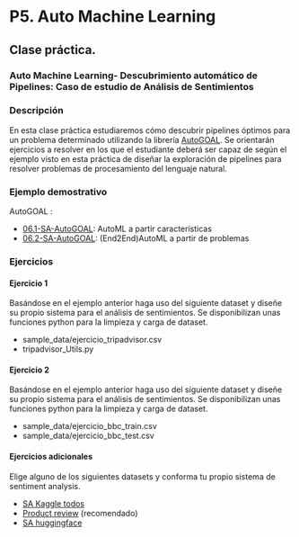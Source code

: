 P5. Auto Machine Learning
====================================

## **Clase práctica.**

### Auto Machine Learning- Descubrimiento automático de Pipelines: Caso de estudio de Análisis de Sentimientos

<!-- **Autores:**

- [Yoan Gutiérrez Vázquez][yoan]
- [José Ignacio Abreu Salas][abreu] -->

### Descripción

En esta clase práctica estudiaremos cómo descubrir pipelines óptimos para un problema determinado utilizando la librería [AutoGOAL].
Se orientarán ejercicios a resolver en los que el estudiante deberá ser capaz de según el ejemplo visto en esta práctica de diseñar la exploración de pipelines para resolver problemas de procesamiento del lenguaje natural.

### Ejemplo demostrativo

AutoGOAL :

- [06.1-SA-AutoGOAL]: AutoML a partir características
- [06.2-SA-AutoGOAL]: (End2End)AutoML a partir de problemas

### Ejercicios

#### Ejercicio 1

Basándose en el ejemplo anterior haga uso del siguiente dataset y diseñe su propio sistema para el análisis de sentimientos. Se disponibilizan unas funciones python para la limpieza y carga de dataset.

- sample_data/ejercicio_tripadvisor.csv
- tripadvisor_Utils.py

#### Ejercicio 2

Basándose en el ejemplo anterior haga uso del siguiente dataset y diseñe su propio sistema para el análisis de sentimientos. Se disponibilizan unas funciones python para la limpieza y carga de dataset.

- sample_data/ejercicio_bbc_train.csv
- sample_data/ejercicio_bbc_test.csv

#### Ejercicios adicionales

Elige alguno de los siguientes datasets y conforma tu propio sistema de sentiment analysis.

- [SA Kaggle todos][kaggle]
- [Product review][product] (recomendado)
- [SA huggingface][huggingface]

[huggingface]: https://huggingface.co/datasets?search=sentiment
[product]: https://www.kaggle.com/arbazkhan971/product-sentiment-analysis
[kaggle]: https://www.kaggle.com/search?q=sentiment+analysis+in%3Adatasets

[yoan]: https://orcid.org/0000-0002-4052-7427
[abreu]: https://orcid.org/0000-0002-4637-4206

[06.1-SA-AutoGOAL]: https://github.com/TeachingTextMining/TextClassification/blob/main/06-SA-AutoGOAL/06_TextClassification_with_AutoGOAL.ipynb
[06.2-SA-AutoGOAL]: https://github.com/TeachingTextMining/TextClassification/blob/main/06-SA-AutoGOAL/06_TextClassification_with_AutoGOAL_End2End.ipynb
[AutoGOAL]: https://autogoal.github.io/
